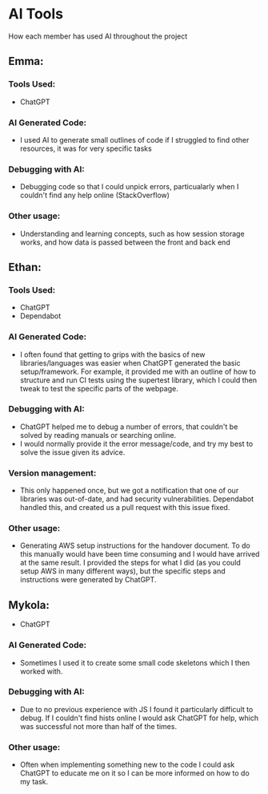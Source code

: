 # AI Tools

How each member has used AI throughout the project

## Emma: 
### Tools Used:
- ChatGPT

### AI Generated Code:
- I used AI to generate small outlines of code if I struggled to find other resources, it was for very specific tasks

### Debugging with AI:
- Debugging code so that I could unpick errors, particualarly when I couldn't find any help online (StackOverflow)

### Other usage:
- Understanding and learning concepts, such as how session storage works, and how data is passed between the front and back end

## Ethan: 
### Tools Used:
- ChatGPT
- Dependabot

### AI Generated Code:
- I often found that getting to grips with the basics of new libraries/languages was easier when ChatGPT generated the basic setup/framework. For example, it provided me with an outline of how to structure and run CI tests using the supertest library, which I could then tweak to test the specific parts of the webpage. 

### Debugging with AI:
- ChatGPT helped me to debug a number of errors, that couldn't be solved by reading manuals or searching online.
- I would normally provide it the error message/code, and try my best to solve the issue given its advice.

### Version management:
- This only happened once, but we got a notification that one of our libraries was out-of-date, and had security vulnerabilities. Dependabot handled this, and created us a pull request with this issue fixed.

### Other usage:
- Generating AWS setup instructions for the handover document. To do this manually would have been time consuming and I would have arrived at the same result. I provided the steps for what I did (as you could setup AWS in many different ways), but the specific steps and instructions were generated by ChatGPT.

## Mykola:
- ChatGPT

### AI Generated Code:
- Sometimes I used it to create some small code skeletons which I then worked with.

### Debugging with AI:
- Due to no previous experience with JS I found it particularly difficult to debug. If I couldn't find hists online I would ask ChatGPT for help, which was successful not more than half of the times.

### Other usage:
- Often when implementing something new to the code I could ask ChatGPT to educate me on it so I can be more informed on how to do my task.
